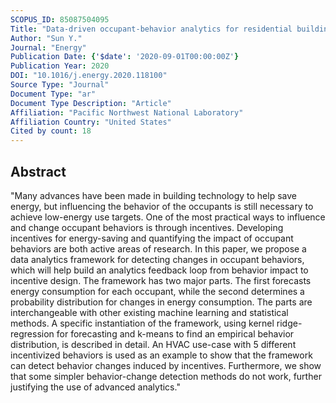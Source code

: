 ```yaml
---
SCOPUS_ID: 85087504095
Title: "Data-driven occupant-behavior analytics for residential buildings"
Author: "Sun Y."
Journal: "Energy"
Publication Date: {'$date': '2020-09-01T00:00:00Z'}
Publication Year: 2020
DOI: "10.1016/j.energy.2020.118100"
Source Type: "Journal"
Document Type: "ar"
Document Type Description: "Article"
Affiliation: "Pacific Northwest National Laboratory"
Affiliation Country: "United States"
Cited by count: 18
---
```


## Abstract
"Many advances have been made in building technology to help save energy, but influencing the behavior of the occupants is still necessary to achieve low-energy use targets. One of the most practical ways to influence and change occupant behaviors is through incentives. Developing incentives for energy-saving and quantifying the impact of occupant behaviors are both active areas of research. In this paper, we propose a data analytics framework for detecting changes in occupant behaviors, which will help build an analytics feedback loop from behavior impact to incentive design. The framework has two major parts. The first forecasts energy consumption for each occupant, while the second determines a probability distribution for changes in energy consumption. The parts are interchangeable with other existing machine learning and statistical methods. A specific instantiation of the framework, using kernel ridge-regression for forecasting and k-means to find an empirical behavior distribution, is described in detail. An HVAC use-case with 5 different incentivized behaviors is used as an example to show that the framework can detect behavior changes induced by incentives. Furthermore, we show that some simpler behavior-change detection methods do not work, further justifying the use of advanced analytics."
